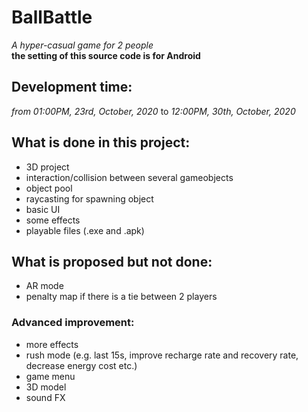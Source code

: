 # BallBattle
*A hyper-casual game for 2 people*  
**the setting of this source code is for Android**

## Development time:
*from 01:00PM, 23rd, October, 2020* to *12:00PM, 30th, October, 2020*
## What is done in this project:
- 3D project
- interaction/collision between several gameobjects
- object pool
- raycasting for spawning object
- basic UI
- some effects
- playable files (.exe and .apk)
## What is proposed but not done:
- AR mode
- penalty map if there is a tie between 2 players
### Advanced improvement:
- more effects
- rush mode (e.g. last 15s, improve recharge rate and recovery rate, decrease energy cost etc.)
- game menu
- 3D model
- sound FX
